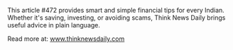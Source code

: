 This article #472 provides smart and simple financial tips for every Indian. Whether it's saving, investing, or avoiding scams, Think News Daily brings useful advice in plain language.

Read more at: www.thinknewsdaily.com